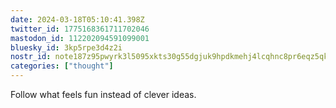 ```yaml
---
date: 2024-03-18T05:10:41.398Z
twitter_id: 1775168361711702046
mastodon_id: 112202094591099001
bluesky_id: 3kp5rpe3d4z2i
nostr_id: note187z95pwyrk3l5095xkts30g55dgjuk9hpdkmehj4lcqhnc8pr6eqz5qknc
categories: ["thought"]
---
```

Follow what feels fun instead of clever ideas.
